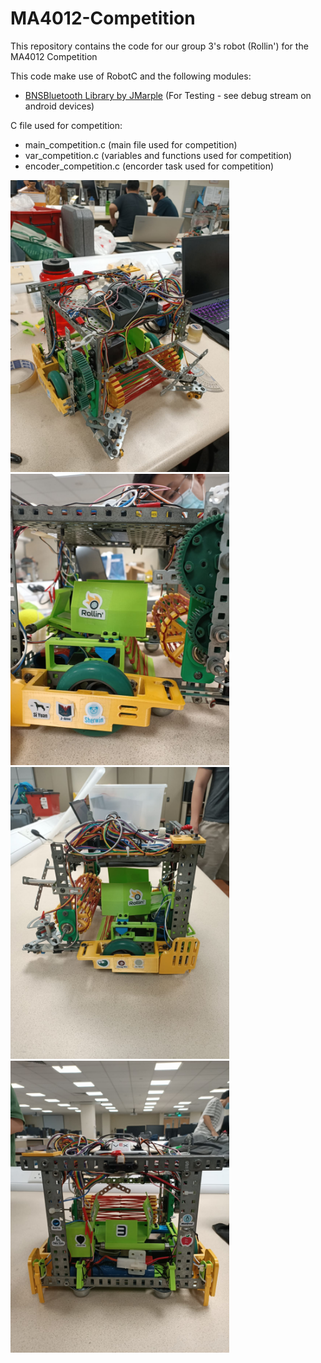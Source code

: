 # MA4012-Competition
This repository contains the code for our group 3's robot (Rollin') for the MA4012 Competition

This code make use of RobotC and the following modules:
- [BNSBluetooth Library by JMarple](https://github.com/JMarple/BNSBluetooth) (For Testing - see debug stream on android devices)

C file used for competition:
- main_competition.c    (main file used for competition)
- var_competition.c     (variables and functions used for competition)
- encoder_competition.c (encorder task used for competition)

<img src="./misc/Rollin_front.jpeg" width="350px" height="auto"> <img src="./misc/Rollin_closeup.jpeg" width="350px" height="auto">
<img src="./misc/Rollin_left.jpeg" width="350px" height="auto"> <img src="./misc/Rollin_back.jpeg" width="350px" height="auto">


